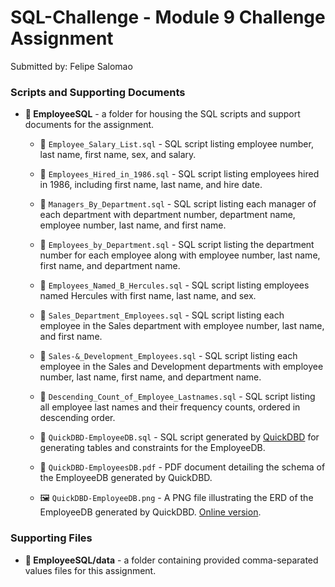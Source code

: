 # SQL-Challenge - Module 9 Challenge Assignment

Submitted by: Felipe Salomao

### Scripts and Supporting Documents
- **📁 EmployeeSQL** - a folder for housing the SQL scripts and support documents for the assignment.

    - 📄 `Employee_Salary_List.sql` - SQL script listing employee number, last name, first name, sex, and salary.
    
    - 📄 `Employees_Hired_in_1986.sql` - SQL script listing employees hired in 1986, including first name, last name, and hire date.
    
    - 📄 `Managers_By_Department.sql` - SQL script listing each manager of each department with department number, department name, employee number, last name, and first name.
    
    - 📄 `Employees_by_Department.sql` - SQL script listing the department number for each employee along with employee number, last name, first name, and department name.
    
    - 📄 `Employees_Named_B_Hercules.sql` - SQL script listing employees named Hercules with first name, last name, and sex.
    
    - 📄 `Sales_Department_Employees.sql` - SQL script listing each employee in the Sales department with employee number, last name, and first name.
    
    - 📄 `Sales-&_Development_Employees.sql` - SQL script listing each employee in the Sales and Development departments with employee number, last name, first name, and department name.
    
    - 📄 `Descending_Count_of_Employee_Lastnames.sql` - SQL script listing all employee last names and their frequency counts, ordered in descending order.
    
    - 📄 `QuickDBD-EmployeeDB.sql` - SQL script generated by [QuickDBD](https://www.quickdatabasediagrams.com) for generating tables and constraints for the EmployeeDB.
    
    - 📄 `QuickDBD-EmployeesDB.pdf` - PDF document detailing the schema of the EmployeeDB generated by QuickDBD.
    
    - 🖼️ `QuickDBD-EmployeeDB.png` - A PNG file illustrating the ERD of the EmployeeDB generated by QuickDBD. [Online version](https://app.quickdatabasediagrams.com/#/d/79SWM9).

### Supporting Files
- **📁 EmployeeSQL/data** - a folder containing provided comma-separated values files for this assignment.